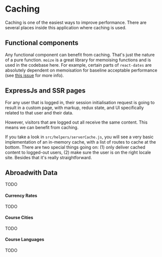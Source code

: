 # Caching

Caching is one of the easiest ways to improve performance. There are several places inside this application where caching is used.

## Functional components

Any functional component can benefit from caching. That's just the nature of a pure function. `moize` is a great library for memoising functions and is used in the codebase here. For example, certain parts of `react-dates` are absolutely dependent on memoisation for baseline acceptable performance (see [this issue](https://github.com/airbnb/react-dates/issues/272#issuecomment-277967375) for more info).

## ExpressJs and SSR pages

For any user that is logged in, their session initialisation request is going to result in a custom page, with markup, redux state, and UI specifically related to that user and their data.

However, visitors that are logged out all receive the same content. This means we can benefit from caching.

If you take a look in `src/helpers/serverCache.js`, you will see a very basic implementation of an in-memory cache, with a list of routes to cache at the bottom. There are two special things going on: (1) only deliver cached content to logged-out users, (2) make sure the user is on the right locale site. Besides that it's really straightforward.

## Abroadwith Data

TODO

#### Currency Rates

TODO

#### Course Cities

TODO

#### Course Languages

TODO
